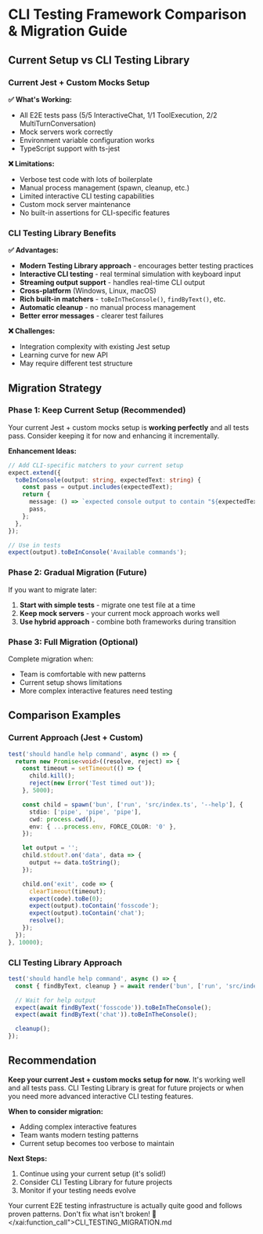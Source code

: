 # CLI Testing Framework Comparison & Migration Guide

## Current Setup vs CLI Testing Library

### Current Jest + Custom Mocks Setup

**✅ What's Working:**

- All E2E tests pass (5/5 InteractiveChat, 1/1 ToolExecution, 2/2 MultiTurnConversation)
- Mock servers work correctly
- Environment variable configuration works
- TypeScript support with ts-jest

**❌ Limitations:**

- Verbose test code with lots of boilerplate
- Manual process management (spawn, cleanup, etc.)
- Limited interactive CLI testing capabilities
- Custom mock server maintenance
- No built-in assertions for CLI-specific features

### CLI Testing Library Benefits

**✅ Advantages:**

- **Modern Testing Library approach** - encourages better testing practices
- **Interactive CLI testing** - real terminal simulation with keyboard input
- **Streaming output support** - handles real-time CLI output
- **Cross-platform** (Windows, Linux, macOS)
- **Rich built-in matchers** - `toBeInTheConsole()`, `findByText()`, etc.
- **Automatic cleanup** - no manual process management
- **Better error messages** - clearer test failures

**❌ Challenges:**

- Integration complexity with existing Jest setup
- Learning curve for new API
- May require different test structure

## Migration Strategy

### Phase 1: Keep Current Setup (Recommended)

Your current Jest + custom mocks setup is **working perfectly** and all tests pass. Consider keeping it for now and enhancing it incrementally.

**Enhancement Ideas:**

```typescript
// Add CLI-specific matchers to your current setup
expect.extend({
  toBeInConsole(output: string, expectedText: string) {
    const pass = output.includes(expectedText);
    return {
      message: () => `expected console output to contain "${expectedText}"`,
      pass,
    };
  },
});

// Use in tests
expect(output).toBeInConsole('Available commands');
```

### Phase 2: Gradual Migration (Future)

If you want to migrate later:

1. **Start with simple tests** - migrate one test file at a time
2. **Keep mock servers** - your current mock approach works well
3. **Use hybrid approach** - combine both frameworks during transition

### Phase 3: Full Migration (Optional)

Complete migration when:

- Team is comfortable with new patterns
- Current setup shows limitations
- More complex interactive features need testing

## Comparison Examples

### Current Approach (Jest + Custom)

```typescript
test('should handle help command', async () => {
  return new Promise<void>((resolve, reject) => {
    const timeout = setTimeout(() => {
      child.kill();
      reject(new Error('Test timed out'));
    }, 5000);

    const child = spawn('bun', ['run', 'src/index.ts', '--help'], {
      stdio: ['pipe', 'pipe', 'pipe'],
      cwd: process.cwd(),
      env: { ...process.env, FORCE_COLOR: '0' },
    });

    let output = '';
    child.stdout?.on('data', data => {
      output += data.toString();
    });

    child.on('exit', code => {
      clearTimeout(timeout);
      expect(code).toBe(0);
      expect(output).toContain('fosscode');
      expect(output).toContain('chat');
      resolve();
    });
  });
}, 10000);
```

### CLI Testing Library Approach

```typescript
test('should handle help command', async () => {
  const { findByText, cleanup } = await render('bun', ['run', 'src/index.ts', '--help']);

  // Wait for help output
  expect(await findByText('fosscode')).toBeInTheConsole();
  expect(await findByText('chat')).toBeInTheConsole();

  cleanup();
});
```

## Recommendation

**Keep your current Jest + custom mocks setup for now.** It's working well and all tests pass. CLI Testing Library is great for future projects or when you need more advanced interactive CLI testing features.

**When to consider migration:**

- Adding complex interactive features
- Team wants modern testing patterns
- Current setup becomes too verbose to maintain

**Next Steps:**

1. Continue using your current setup (it's solid!)
2. Consider CLI Testing Library for future projects
3. Monitor if your testing needs evolve

Your current E2E testing infrastructure is actually quite good and follows proven patterns. Don't fix what isn't broken! 🚀</content>
</xai:function_call">CLI_TESTING_MIGRATION.md
